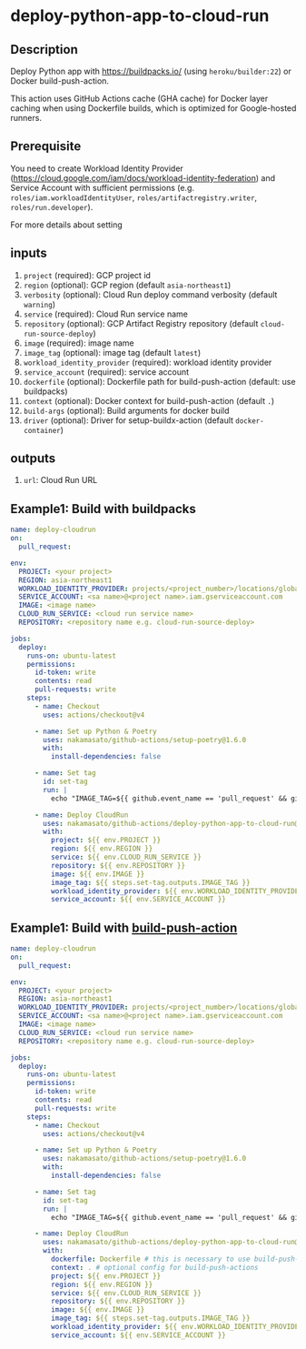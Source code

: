 # deploy-python-app-to-cloud-run

## Description

Deploy Python app with https://buildpacks.io/ (using `heroku/builder:22`) or Docker build-push-action.

This action uses GitHub Actions cache (GHA cache) for Docker layer caching when using Dockerfile builds, which is optimized for Google-hosted runners.

## Prerequisite

You need to create Workload Identity Provider (https://cloud.google.com/iam/docs/workload-identity-federation) and Service Account with sufficient permissions (e.g. `roles/iam.workloadIdentityUser`, `roles/artifactregistry.writer`, `roles/run.developer`).

For more details about setting

## inputs

1. `project` (required): GCP project id
1. `region` (optional): GCP region (default `asia-northeast1`)
1. `verbosity` (optional): Cloud Run deploy command verbosity (default `warning`)
1. `service` (required): Cloud Run service name
1. `repository` (optional): GCP Artifact Registry repository (default `cloud-run-source-deploy`)
1. `image` (required): image name
1. `image_tag` (optional): image tag (default `latest`)
1. `workload_identity_provider` (required): workload identity provider
1. `service_account` (required): service account
1. `dockerfile` (optional): Dockerfile path for build-push-action (default: use buildpacks)
1. `context` (optional): Docker context for build-push-action (default `.`)
1. `build-args` (optional): Build arguments for docker build
1. `driver` (optional): Driver for setup-buildx-action (default `docker-container`)

## outputs

1. `url`: Cloud Run URL

## Example1: Build with buildpacks

```yaml
name: deploy-cloudrun
on:
  pull_request:

env:
  PROJECT: <your project>
  REGION: asia-northeast1
  WORKLOAD_IDENTITY_PROVIDER: projects/<project_number>/locations/global/workloadIdentityPools/<pool>/providers/<provider>
  SERVICE_ACCOUNT: <sa name>@<project name>.iam.gserviceaccount.com
  IMAGE: <image name>
  CLOUD_RUN_SERVICE: <cloud run service name>
  REPOSITORY: <repository name e.g. cloud-run-source-deploy>

jobs:
  deploy:
    runs-on: ubuntu-latest
    permissions:
      id-token: write
      contents: read
      pull-requests: write
    steps:
      - name: Checkout
        uses: actions/checkout@v4

      - name: Set up Python & Poetry
        uses: nakamasato/github-actions/setup-poetry@1.6.0
        with:
          install-dependencies: false

      - name: Set tag
        id: set-tag
        run: |
          echo "IMAGE_TAG=${{ github.event_name == 'pull_request' && github.sha || github.ref_name }}" >> "$GITHUB_OUTPUT"

      - name: Deploy CloudRun
        uses: nakamasato/github-actions/deploy-python-app-to-cloud-run@1.3.2
        with:
          project: ${{ env.PROJECT }}
          region: ${{ env.REGION }}
          service: ${{ env.CLOUD_RUN_SERVICE }}
          repository: ${{ env.REPOSITORY }}
          image: ${{ env.IMAGE }}
          image_tag: ${{ steps.set-tag.outputs.IMAGE_TAG }}
          workload_identity_provider: ${{ env.WORKLOAD_IDENTITY_PROVIDER }}
          service_account: ${{ env.SERVICE_ACCOUNT }}
```

## Example1: Build with [build-push-action](https://github.com/docker/build-push-action)

```yaml
name: deploy-cloudrun
on:
  pull_request:

env:
  PROJECT: <your project>
  REGION: asia-northeast1
  WORKLOAD_IDENTITY_PROVIDER: projects/<project_number>/locations/global/workloadIdentityPools/<pool>/providers/<provider>
  SERVICE_ACCOUNT: <sa name>@<project name>.iam.gserviceaccount.com
  IMAGE: <image name>
  CLOUD_RUN_SERVICE: <cloud run service name>
  REPOSITORY: <repository name e.g. cloud-run-source-deploy>

jobs:
  deploy:
    runs-on: ubuntu-latest
    permissions:
      id-token: write
      contents: read
      pull-requests: write
    steps:
      - name: Checkout
        uses: actions/checkout@v4

      - name: Set up Python & Poetry
        uses: nakamasato/github-actions/setup-poetry@1.6.0
        with:
          install-dependencies: false

      - name: Set tag
        id: set-tag
        run: |
          echo "IMAGE_TAG=${{ github.event_name == 'pull_request' && github.sha || github.ref_name }}" >> "$GITHUB_OUTPUT"

      - name: Deploy CloudRun
        uses: nakamasato/github-actions/deploy-python-app-to-cloud-run@1.3.2
        with:
          dockerfile: Dockerfile # this is necessary to use build-push-actions
          context: . # optional config for build-push-actions
          project: ${{ env.PROJECT }}
          region: ${{ env.REGION }}
          service: ${{ env.CLOUD_RUN_SERVICE }}
          repository: ${{ env.REPOSITORY }}
          image: ${{ env.IMAGE }}
          image_tag: ${{ steps.set-tag.outputs.IMAGE_TAG }}
          workload_identity_provider: ${{ env.WORKLOAD_IDENTITY_PROVIDER }}
          service_account: ${{ env.SERVICE_ACCOUNT }}
```

